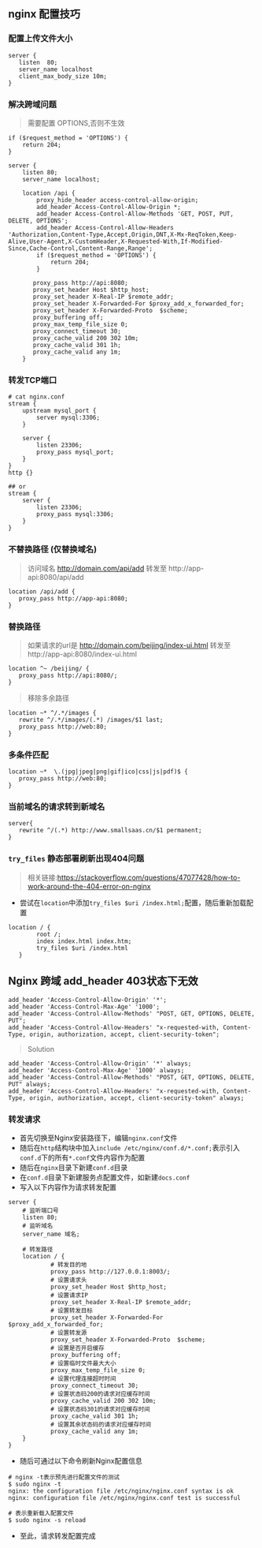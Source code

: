 ## nginx 配置技巧

### 配置上传文件大小
```shell
server {
   listen  80;
   server_name localhost
   client_max_body_size 10m;
}
```

### 解决跨域问题
> 需要配置 OPTIONS,否则不生效
```
if ($request_method = 'OPTIONS') {
    return 204;
}
```

```
server {
    listen 80;
    server_name localhost;

    location /api {
        proxy_hide_header access-control-allow-origin;
        add_header Access-Control-Allow-Origin *;
        add_header Access-Control-Allow-Methods 'GET, POST, PUT, DELETE, OPTIONS';
        add_header Access-Control-Allow-Headers 'Authorization,Content-Type,Accept,Origin,DNT,X-Mx-ReqToken,Keep-Alive,User-Agent,X-CustomHeader,X-Requested-With,If-Modified-Since,Cache-Control,Content-Range,Range';
        if ($request_method = 'OPTIONS') {
            return 204;
        }
        
       proxy_pass http://api:8080;
       proxy_set_header Host $http_host;
       proxy_set_header X-Real-IP $remote_addr;
       proxy_set_header X-Forwarded-For $proxy_add_x_forwarded_for;
       proxy_set_header X-Forwarded-Proto  $scheme;
       proxy_buffering off;
       proxy_max_temp_file_size 0;
       proxy_connect_timeout 30;
       proxy_cache_valid 200 302 10m;
       proxy_cache_valid 301 1h;
       proxy_cache_valid any 1m;
    }
```

### 转发TCP端口
```
# cat nginx.conf
stream {
    upstream mysql_port {
        server mysql:3306;
    }

    server {
        listen 23306;
        proxy_pass mysql_port;
    }
}
http {}

## or
stream {
    server {
        listen 23306;
        proxy_pass mysql:3306;
    }
}

```

### 不替换路径 (仅替换域名)
> 访问域名 http://domain.com/api/add 转发至 http://app-api:8080/api/add
```
location /api/add {
   proxy_pass http://app-api:8080;
} 
```

### 替换路径
> 如果请求的url是 http://domain.com/beijing/index-ui.html 转发至 http://app-api:8080/index-ui.html
```
location ^~ /beijing/ {
   proxy_pass http://api:8080/;
}
```

> 移除多余路径
```
location ~* ^/.*/images {
   rewrite ^/.*/images/(.*) /images/$1 last;
   proxy_pass http://web:80;
}
```

### 多条件匹配
```
location ~*  \.(jpg|jpeg|png|gif|ico|css|js|pdf)$ {
   proxy_pass http://web:80;
}
```


### 当前域名的请求转到新域名
```
server{
   rewrite ^/(.*) http://www.smallsaas.cn/$1 permanent;
}
```

### `try_files` 静态部署刷新出现404问题

> 相关链接:https://stackoverflow.com/questions/47077428/how-to-work-around-the-404-error-on-nginx

- 尝试在`location`中添加`try_files $uri /index.html;`配置，随后重新加载配置
```
location / {
        root /;
        index index.html index.htm;
        try_files $uri /index.html
   }
```

## Nginx 跨域 add_header 403状态下无效
```
add_header 'Access-Control-Allow-Origin' '*';
add_header 'Access-Control-Max-Age' '1000';
add_header 'Access-Control-Allow-Methods' "POST, GET, OPTIONS, DELETE, PUT";
add_header 'Access-Control-Allow-Headers' "x-requested-with, Content-Type, origin, authorization, accept, client-security-token";   
```
> Solution
```
add_header 'Access-Control-Allow-Origin' '*' always;
add_header 'Access-Control-Max-Age' '1000' always;
add_header 'Access-Control-Allow-Methods' "POST, GET, OPTIONS, DELETE, PUT" always;
add_header 'Access-Control-Allow-Headers' "x-requested-with, Content-Type, origin, authorization, accept, client-security-token" always;  
```


### 转发请求

- 首先切换至Nginx安装路径下，编辑`nginx.conf`文件
- 随后在`http`结构块中加入`include /etc/nginx/conf.d/*.conf;`表示引入`conf.d`下的所有`*.conf`文件内容作为配置
- 随后在`nginx`目录下新建`conf.d`目录
- 在`conf.d`目录下新建服务点配置文件，如新建`docs.conf`
- 写入以下内容作为请求转发配置

```shell
server {
    # 监听端口号
    listen 80;
    # 监听域名
    server_name 域名;

	# 转发路径
    location / {
            # 转发目的地
            proxy_pass http://127.0.0.1:8003/;
            # 设置请求头
            proxy_set_header Host $http_host;
            # 设置请求IP
            proxy_set_header X-Real-IP $remote_addr;
            # 设置转发目标
            proxy_set_header X-Forwarded-For $proxy_add_x_forwarded_for;
            # 设置转发源
            proxy_set_header X-Forwarded-Proto  $scheme;
            # 设置是否开启缓存
            proxy_buffering off;
            # 设置临时文件最大大小
            proxy_max_temp_file_size 0;
            # 设置代理连接超时时间
            proxy_connect_timeout 30;
            # 设置状态码200的请求对应缓存时间
            proxy_cache_valid 200 302 10m;
            # 设置状态码301的请求对应缓存时间
            proxy_cache_valid 301 1h;
            # 设置其余状态码的请求对应缓存时间
            proxy_cache_valid any 1m;
    }
}
```

- 随后可通过以下命令刷新Nginx配置信息

```shell
# nginx -t表示预先进行配置文件的测试
$ sudo nginx -t
nginx: the configuration file /etc/nginx/nginx.conf syntax is ok
nginx: configuration file /etc/nginx/nginx.conf test is successful

# 表示重新载入配置文件
$ sudo nginx -s reload
```

- 至此，请求转发配置完成

